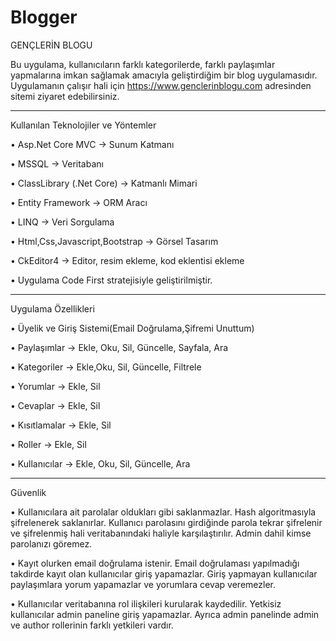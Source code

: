 # Blogger

GENÇLERİN BLOGU

Bu uygulama, kullanıcıların farklı kategorilerde, farklı paylaşımlar yapmalarına imkan sağlamak amacıyla geliştirdiğim bir blog uygulamasıdır.
Uygulamanın çalışır hali için https://www.genclerinblogu.com adresinden sitemi ziyaret edebilirsiniz.

------------------------------------------------------------------------------------
  
Kullanılan Teknolojiler ve Yöntemler

• Asp.Net Core MVC -> Sunum Katmanı

•	MSSQL -> Veritabanı

•	ClassLibrary (.Net Core) -> Katmanlı Mimari

•	Entity Framework  -> ORM Aracı

•	LINQ -> Veri Sorgulama

•	Html,Css,Javascript,Bootstrap -> Görsel Tasarım 

•	CkEditor4 -> Editor, resim ekleme, kod eklentisi ekleme

•	Uygulama Code First stratejisiyle geliştirilmiştir.

------------------------------------------------------------------------------------

Uygulama Özellikleri

•	Üyelik ve Giriş Sistemi(Email Doğrulama,Şifremi Unuttum)

•	Paylaşımlar -> Ekle, Oku, Sil, Güncelle, Sayfala, Ara

•	Kategoriler -> Ekle,Oku, Sil, Güncelle, Filtrele

•	Yorumlar -> Ekle, Sil

•	Cevaplar -> Ekle, Sil

•	Kısıtlamalar -> Ekle, Sil

•	Roller -> Ekle, Sil

•	Kullanıcılar -> Ekle, Oku, Sil, Güncelle, Ara


------------------------------------------------------------------------------------

Güvenlik

•	Kullanıcılara ait parolalar oldukları gibi saklanmazlar. Hash algoritmasıyla şifrelenerek saklanırlar. Kullanıcı parolasını girdiğinde parola  tekrar şifrelenir ve şifrelenmiş hali veritabanındaki haliyle karşılaştırılır. Admin dahil kimse parolanızı göremez.

•	Kayıt olurken email doğrulama istenir. Email doğrulaması yapılmadığı takdirde kayıt olan kullanıcılar giriş yapamazlar. Giriş yapmayan kullanıcılar paylaşımlara yorum yapamazlar ve yorumlara cevap veremezler.

•	Kullanıcılar veritabanına rol ilişkileri kurularak kaydedilir. Yetkisiz kullanıcılar admin paneline giriş yapamazlar. Ayrıca admin panelinde admin ve author rollerinin farklı yetkileri vardır.

